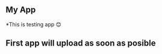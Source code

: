 My App
---------------------------
*This is testing app :blush:


First app will upload as soon as posible 
----------------------------------------

